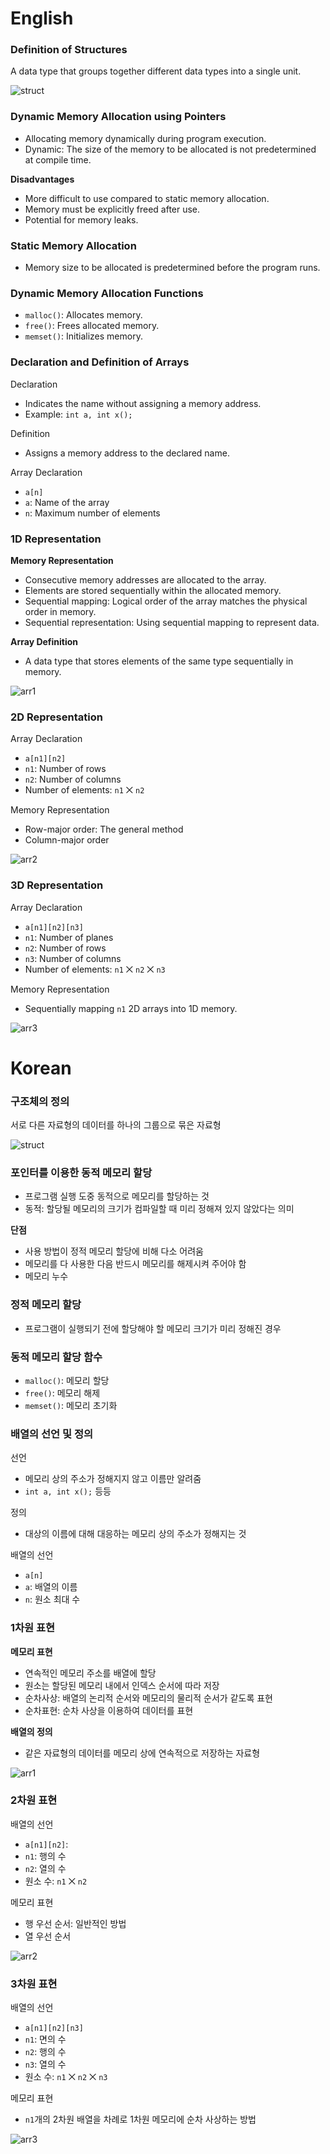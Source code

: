 # English

### Definition of Structures

A data type that groups together different data types into a single unit.

![struct](https://i.imgur.com/Wa4H1Fr.png)

### Dynamic Memory Allocation using Pointers

- Allocating memory dynamically during program execution.
- Dynamic: The size of the memory to be allocated is not predetermined at compile time.

**Disadvantages**

- More difficult to use compared to static memory allocation.
- Memory must be explicitly freed after use.
- Potential for memory leaks.

### Static Memory Allocation

- Memory size to be allocated is predetermined before the program runs.

### Dynamic Memory Allocation Functions

- `malloc()`: Allocates memory.
- `free()`: Frees allocated memory.
- `memset()`: Initializes memory.

### Declaration and Definition of Arrays

Declaration

- Indicates the name without assigning a memory address.
- Example: `int a, int x();`

Definition

- Assigns a memory address to the declared name.

Array Declaration

- `a[n]`
- `a`: Name of the array
- `n`: Maximum number of elements

### 1D Representation

**Memory Representation**

- Consecutive memory addresses are allocated to the array.
- Elements are stored sequentially within the allocated memory.
- Sequential mapping: Logical order of the array matches the physical order in memory.
- Sequential representation: Using sequential mapping to represent data.

**Array Definition**

- A data type that stores elements of the same type sequentially in memory.

![arr1](https://i.imgur.com/0Tv0juC.png)

### 2D Representation

Array Declaration

- `a[n1][n2]`
- `n1`: Number of rows
- `n2`: Number of columns
- Number of elements: `n1` ⨉ `n2`

Memory Representation

- Row-major order: The general method
- Column-major order

![arr2](https://i.imgur.com/cTvZl4o.png)

### 3D Representation

Array Declaration

- `a[n1][n2][n3]`
- `n1`: Number of planes
- `n2`: Number of rows
- `n3`: Number of columns
- Number of elements: `n1` ⨉ `n2` ⨉ `n3`

Memory Representation

- Sequentially mapping `n1` 2D arrays into 1D memory.

![arr3](https://i.imgur.com/0FFjzFS.png)


# Korean

### 구조체의 정의

서로 다른 자료형의 데이터를 하나의 그룹으로 묶은 자료형 

![struct](https://i.imgur.com/Wa4H1Fr.png)

### 포인터를 이용한 동적 메모리 할당

- 프로그램 실행 도중 동적으로 메모리를 할당하는 것
- 동적: 할당될 메모리의 크기가 컴파일할 때 미리 정해져 있지 않았다는 의미

**단점**

- 사용 방법이 정적 메모리 할당에 비해 다소 어려움
- 메모리를 다 사용한 다음 반드시 메모리를 해제시켜 주어야 함
- 메모리 누수

### 정적 메모리 할당

- 프로그램이 실행되기 전에 할당해야 할 메모리 크기가 미리 정해진 경우

### 동적 메모리 할당 함수

- `malloc()`: 메모리 할당
- `free()`: 메모리 해제
- `memset()`: 메모리 초기화

### 배열의 선언 및 정의

선언

- 메모리 상의 주소가 정해지지 않고 이름만 알려줌
- `int a, int x();` 등등

정의

- 대상의 이름에 대해 대응하는 메모리 상의 주소가 정해지는 것

배열의 선언

- `a[n]`
- `a`: 배열의 이름
- `n`: 원소 최대 수

### 1차원 표현

**메모리 표현**

- 연속적인 메모리 주소를 배열에 할당
- 원소는 할당된 메모리 내에서 인덱스 순서에 따라 저장
- 순차사상: 배열의 논리적 순서와 메모리의 물리적 순서가 같도록 표현
- 순차표현: 순차 사상을 이용하여 데이터를 표현

**배열의 정의**

- 같은 자료형의 데이터를 메모리 상에 연속적으로 저장하는 자료형 

![arr1](https://i.imgur.com/0Tv0juC.png)

### 2차원 표현

배열의 선언

- `a[n1][n2]`:
- `n1`: 행의 수
- `n2`: 열의 수
- 원소 수: `n1` ⨉ `n2`

메모리 표현

- 행 우선 순서: 일반적인 방법
- 열 우선 순서

![arr2](https://i.imgur.com/cTvZl4o.png)

### 3차원 표현

배열의 선언

- `a[n1][n2][n3]`
- `n1`: 면의 수
- `n2`: 행의 수
- `n3`: 열의 수
- 원소 수:  `n1` ⨉ `n2` ⨉ `n3`

메모리 표현

- `n1`개의 2차원 배열을 차례로 1차원 메모리에 순차 사상하는 방법

![arr3](https://i.imgur.com/0FFjzFS.png)
